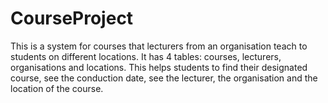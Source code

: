 # CourseProject
This is a system for courses that lecturers from an organisation teach to students on different locations. 
It has 4 tables: courses, lecturers, organisations and locations. This helps students to find their designated course, see the conduction date, see the lecturer, the organisation and the location of the course.

